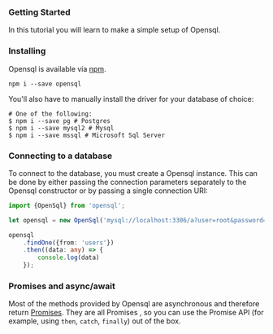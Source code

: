 ### Getting Started

In this tutorial you will learn to make a simple setup of Opensql.

### Installing

Opensql is available via [npm](https://www.npmjs.com/package/opensql).

```shell
npm i --save opensql
```

You'll also have to manually install the driver for your database of choice:

```shell
# One of the following:
$ npm i --save pg # Postgres
$ npm i --save mysql2 # Mysql
$ npm i --save mssql # Microsoft Sql Server
```

### Connecting to a database

To connect to the database, you must create a Opensql instance. This can be done by either passing the connection parameters separately to the Opensql constructor or by passing a single connection URI:

```ts
import {OpenSql} from 'opensql';

let opensql = new OpenSql('mysql://localhost:3306/a?user=root&password=123');

opensql
    .findOne({from: 'users'})
    .then((data: any) => {
        console.log(data)
    });
```

### Promises and async/await
Most of the methods provided by Opensql are asynchronous and therefore return [Promises](https://developer.mozilla.org/en-US/docs/Web/JavaScript/Reference/Global_Objects/Promise). They are all Promises , so you can use the Promise API (for example, using `then`, `catch`, `finally`) out of the box.